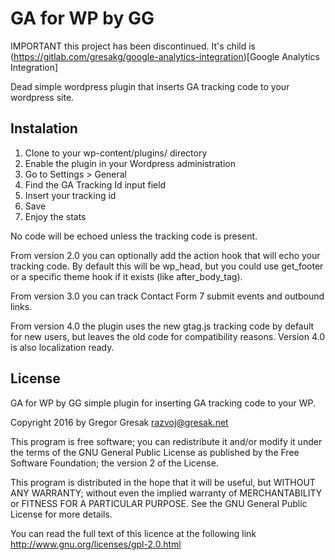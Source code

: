 # GA for WP by GG

IMPORTANT this project has been discontinued. It's child is (https://gitlab.com/gresakg/google-analytics-integration)[Google Analytics Integration]

Dead simple wordpress plugin that inserts GA tracking code to your wordpress site.

## Instalation

1. Clone to your wp-content/plugins/ directory
2. Enable the plugin in your Wordpress administration
3. Go to Settings > General
4. Find the GA Tracking Id input field
5. Insert your tracking id
6. Save
7. Enjoy the stats

No code will be echoed unless the tracking code is present.

From version 2.0 you can optionally add the action hook that will echo your tracking code. By default this will be wp_head, but you could use get_footer or a specific theme hook if it exists (like after_body_tag).

From version 3.0 you can track Contact Form 7 submit events and outbound links.

From version 4.0 the plugin uses the new gtag.js tracking code by default for new users, but leaves the old code for compatibility reasons. Version 4.0 is also localization ready.

## License

GA for WP by GG simple plugin for inserting GA tracking code to your WP.

Copyright 2016 by Gregor Gresak razvoj@gresak.net

This program is free software; you can redistribute it and/or modify it under the terms of the GNU General Public License as published by the Free Software Foundation; the version 2 of the License.

This program is distributed in the hope that it will be useful, but WITHOUT ANY WARRANTY; without even the implied warranty of MERCHANTABILITY or FITNESS FOR A PARTICULAR PURPOSE. See the GNU General Public License for more details.

You can read the full text of this licence at the following link http://www.gnu.org/licenses/gpl-2.0.html
